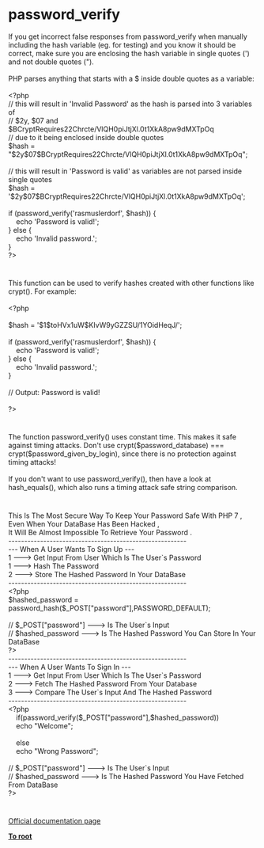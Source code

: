 # password_verify




<div class="phpcode"><span class="html">
If you get incorrect false responses from password_verify when manually including the hash variable (eg. for testing) and you know it should be correct, make sure you are enclosing the hash variable in single quotes (&apos;) and not double quotes (&quot;).
<br>
<br>PHP parses anything that starts with a $ inside double quotes as a variable:
<br>
<br><span class="default">&lt;?php
<br></span><span class="comment">// this will result in &apos;Invalid Password&apos; as the hash is parsed into 3 variables of
<br>// $2y, $07 and $BCryptRequires22Chrcte/VlQH0piJtjXl.0t1XkA8pw9dMXTpOq
<br>// due to it being enclosed inside double quotes
<br></span><span class="default">$hash </span><span class="keyword">= </span><span class="string">&quot;$2y$07</span><span class="default">$BCryptRequires22Chrcte</span><span class="string">/VlQH0piJtjXl.0t1XkA8pw9dMXTpOq&quot;</span><span class="keyword">;
<br>
<br></span><span class="comment">// this will result in &apos;Password is valid&apos; as variables are not parsed inside single quotes
<br></span><span class="default">$hash </span><span class="keyword">= </span><span class="string">&apos;$2y$07$BCryptRequires22Chrcte/VlQH0piJtjXl.0t1XkA8pw9dMXTpOq&apos;</span><span class="keyword">;
<br>
<br>if (</span><span class="default">password_verify</span><span class="keyword">(</span><span class="string">&apos;rasmuslerdorf&apos;</span><span class="keyword">, </span><span class="default">$hash</span><span class="keyword">)) {
<br>&#xA0; &#xA0; echo </span><span class="string">&apos;Password is valid!&apos;</span><span class="keyword">;
<br>} else {
<br>&#xA0; &#xA0; echo </span><span class="string">&apos;Invalid password.&apos;</span><span class="keyword">;
<br>}
<br></span><span class="default">?&gt;</span>
</span>
</div>
  

#


<div class="phpcode"><span class="html">
This function can be used to verify hashes created with other functions like crypt(). For example:<br><br><span class="default">&lt;?php<br><br>$hash </span><span class="keyword">= </span><span class="string">&apos;$1$toHVx1uW$KIvW9yGZZSU/1YOidHeqJ/&apos;</span><span class="keyword">;<br><br>if (</span><span class="default">password_verify</span><span class="keyword">(</span><span class="string">&apos;rasmuslerdorf&apos;</span><span class="keyword">, </span><span class="default">$hash</span><span class="keyword">)) {<br>&#xA0; &#xA0; echo </span><span class="string">&apos;Password is valid!&apos;</span><span class="keyword">;<br>} else {<br>&#xA0; &#xA0; echo </span><span class="string">&apos;Invalid password.&apos;</span><span class="keyword">;<br>}<br><br></span><span class="comment">// Output: Password is valid!<br><br></span><span class="default">?&gt;</span>
</span>
</div>
  

#


<div class="phpcode"><span class="html">
The function password_verify() uses constant time. This makes it safe against timing attacks. Don&apos;t use crypt($password_database) === crypt($password_given_by_login), since there is no protection against timing attacks!<br><br>If you don&apos;t want to use password_verify(), then have a look at hash_equals(), which also runs a timing attack safe string comparison.</span>
</div>
  

#


<div class="phpcode"><span class="html">
This Is The Most Secure Way To Keep Your Password Safe With PHP 7 , <br>Even When Your DataBase Has Been Hacked ,<br>It Will Be Almost Impossible To Retrieve Your Password .<br>--------------------------------------------------------<br>--- When A User Wants To Sign Up ---<br>1 ---&gt; Get Input From User Which Is The User`s Password<br>1 ---&gt; Hash The Password<br>2 ---&gt; Store The Hashed Password In Your DataBase<br>--------------------------------------------------------<br><span class="default">&lt;?php<br>$hashed_password </span><span class="keyword">= </span><span class="default">password_hash</span><span class="keyword">(</span><span class="default">$_POST</span><span class="keyword">[</span><span class="string">&quot;password&quot;</span><span class="keyword">],</span><span class="default">PASSWORD_DEFAULT</span><span class="keyword">);<br><br></span><span class="comment">// $_POST[&quot;password&quot;] ---&gt; Is The User`s Input<br>// $hashed_password ---&gt; Is The Hashed Password You Can Store In Your DataBase<br></span><span class="default">?&gt;<br></span>--------------------------------------------------------<br>--- When A User Wants To Sign In ---<br>1 ---&gt; Get Input From User Which Is The User`s Password<br>2 ---&gt; Fetch The Hashed Password From Your Database<br>3 ---&gt; Compare The User`s Input And The Hashed Password <br>--------------------------------------------------------<br><span class="default">&lt;?php<br>&#xA0; &#xA0; </span><span class="keyword">if(</span><span class="default">password_verify</span><span class="keyword">(</span><span class="default">$_POST</span><span class="keyword">[</span><span class="string">&quot;password&quot;</span><span class="keyword">],</span><span class="default">$hashed_password</span><span class="keyword">))<br>&#xA0; &#xA0; echo </span><span class="string">&quot;Welcome&quot;</span><span class="keyword">; <br><br>&#xA0; &#xA0; else<br>&#xA0; &#xA0; echo </span><span class="string">&quot;Wrong Password&quot;</span><span class="keyword">;<br><br></span><span class="comment">// $_POST[&quot;password&quot;] ---&gt; Is The User`s Input<br>// $hashed_password ---&gt; Is The Hashed Password You Have Fetched From DataBase<br></span><span class="default">?&gt;</span>
</span>
</div>
  

#

[Official documentation page](https://www.php.net/manual/en/function.password-verify.php)

**[To root](/README.md)**